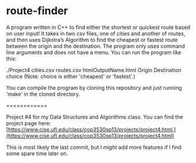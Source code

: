 route-finder
============

A program written in C++ to find either the shortest or quickest route based on user input! It takes in two csv files, one of cities and another of routes, and then uses Dijkstra’s Algorithm to find the cheapest or fastest route between the origin and the destination. The program only uses command line arguments and does not have a menu. You can run the program like this:

./Project4 cities.csv routes.csv htmlOutputName.html Origin Destination choice
(Note: choice is either 'cheapest' or 'fastest'.)

You can compile the program by cloning this repository and just running 'make' in the cloned directory.

============

Project #4 for my Data Structures and Algorithms class. You can find the project page here: [https://www.cise.ufl.edu/class/cop3530sp13/projects/project4.html.](https://www.cise.ufl.edu/class/cop3530sp13/projects/project4.html)

This is most likely the last commit, but I *might* add more features if I find some spare time later on.
